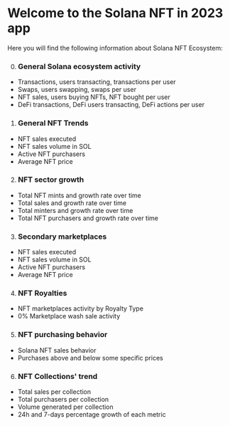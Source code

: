 # Welcome to the Solana NFT in 2023 app

Here you will find the following information about Solana NFT Ecosystem:

0. ### General Solana ecosystem activity
- Transactions, users transacting, transactions per user
- Swaps, users swapping, swaps per user
- NFT sales, users buying NFTs, NFT bought per user
- DeFi transactions, DeFi users transacting, DeFi actions per user

1. ### General NFT Trends
- NFT sales executed
- NFT sales volume in SOL
- Active NFT purchasers
- Average NFT price

2. ### NFT sector growth
- Total NFT mints and growth rate over time
- Total sales and growth rate over time
- Total minters and growth rate over time
- Total NFT purchasers and growth rate over time

3. ### Secondary marketplaces
- NFT sales executed
- NFT sales volume in SOL
- Active NFT purchasers
- Average NFT price

4. ### NFT Royalties
- NFT marketplaces activity by Royalty Type
- 0% Marketplace wash sale activity

5. ### NFT purchasing behavior
- Solana NFT sales behavior
- Purchases above and below some specific prices

6. ### NFT Collections' trend
- Total sales per collection
- Total purchasers per collection
- Volume generated per collection
- 24h and 7-days percentage growth of each metric


